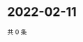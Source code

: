 # 2022-02-11

共 0 条

<!-- BEGIN WEIBO -->
<!-- 最后更新时间 Fri Feb 11 2022 23:11:27 GMT+0800 (China Standard Time) -->

<!-- END WEIBO -->
